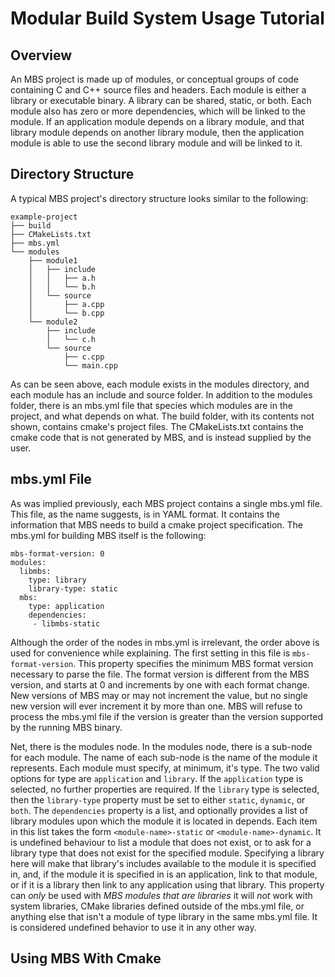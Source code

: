 Modular Build System Usage Tutorial
===================================

Overview
--------
An MBS project is made up of modules, or conceptual groups of code containing C and C++ source files and headers. Each
module is either a library or executable binary. A library can be shared, static, or both. Each module also has
zero or more dependencies, which will be linked to the module. If an application module depends on a library module, and
that library module depends on another library module, then the application module is able to use the second library
module and will be linked to it.

Directory Structure
-------------------
A typical MBS project's directory structure looks similar to the following:

    example-project
    ├── build
    ├── CMakeLists.txt
    ├── mbs.yml
    └── modules
        ├── module1
        │   ├── include
        │   │   ├── a.h
        │   │   └── b.h
        │   └── source
        │       ├── a.cpp
        │       └── b.cpp
        └── module2
            ├── include
            │   └── c.h
            └── source
                ├── c.cpp
                └── main.cpp

As can be seen above, each module exists in the modules directory, and each module has an include and source folder. In
addition to the modules folder, there is an mbs.yml file that species which modules are in the project, and what
depends on what. The build folder, with its contents not shown, contains cmake's project files. The CMakeLists.txt
contains the cmake code that is not generated by MBS, and is instead supplied by the user.

mbs.yml File
------------
As was implied previously, each MBS project contains a single mbs.yml file. This file, as the name suggests, is in YAML
format. It contains the information that MBS needs to build a cmake project specification. The mbs.yml for building MBS
itself is the following:

    mbs-format-version: 0
    modules:
      libmbs:
        type: library
        library-type: static
      mbs:
        type: application
        dependencies:
         - libmbs-static

Although the order of the nodes in mbs.yml is irrelevant, the order above is used for convenience while explaining. The
first setting in this file is `mbs-format-version`. This property specifies the minimum MBS format version necessary to
parse the file. The format version is different from the MBS version, and starts at 0 and increments by one with each
format change. New versions of MBS may or may not increment the value, but no single new version will ever increment it
by more than one. MBS will refuse to process the mbs.yml file if the version is greater than the version supported by
the running MBS binary.

Net, there is the modules node. In the modules node, there is a sub-node for each module. The name of each sub-node is
the name of the module it represents. Each module must specify, at minimum, it's type. The two valid options for type
are `application` and `library`. If the `application` type is selected, no further properties are required. If the
`library` type is selected, then the `library-type` property must be set to either `static`, `dynamic`, or `both`. The
`dependencies` property is a list, and optionally provides a list of library modules upon which the module it is located
in depends. Each item in this list takes the form `<module-name>-static` or `<module-name>-dynamic`. It is undefined
behaviour to list a module that does not exist, or to ask for a library type that does not exist for the specified
module. Specifying a library here will make that library's includes available to the module it is specified in, and, if
the module it is specified in is an application, link to that module, or if it is a library then link to any application
using that library. This property can *only* be used with *MBS modules that are libraries* it will *not* work with
system libraries, CMake libraries defined outside of the mbs.yml file, or anything else that isn't a module of type
library in the same mbs.yml file. It is considered undefined behavior to use it in any other way.

Using MBS With Cmake
--------------------
